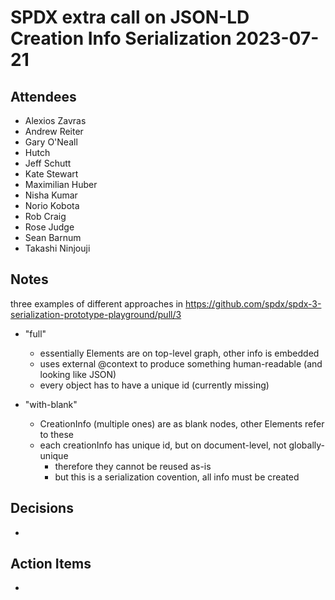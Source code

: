 # SPDX extra call on JSON-LD Creation Info Serialization 2023-07-21

## Attendees
* Alexios Zavras
* Andrew Reiter
* Gary O'Neall
* Hutch
* Jeff Schutt
* Kate Stewart
* Maximilian Huber
* Nisha Kumar
* Norio Kobota
* Rob Craig
* Rose Judge
* Sean Barnum
* Takashi Ninjouji

## Notes

three examples of different approaches
in https://github.com/spdx/spdx-3-serialization-prototype-playground/pull/3

* "full"
  - essentially Elements are on top-level graph, other info is embedded
  - uses external @context to produce something human-readable (and looking like JSON) 
  - every object has to have a unique id (currently missing)

* "with-blank"
  - CreationInfo (multiple ones) are as blank nodes, other Elements refer to these
  - each creationInfo has unique id, but on document-level, not globally-unique
    - therefore they cannot be reused as-is
    - but this is a serialization covention, all info must be created 

## Decisions
*

## Action Items
*
